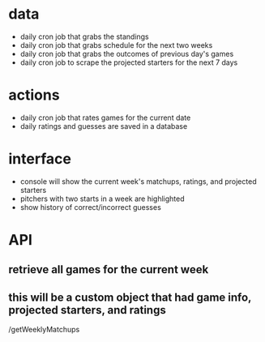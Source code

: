 # data
- daily cron job that grabs the standings
- daily cron job that grabs schedule for the next two weeks
- daily cron job that grabs the outcomes of previous day's games
- daily cron job to scrape the projected starters for the next 7 days

# actions
- daily cron job that rates games for the current date
- daily ratings and guesses are saved in a database

# interface
- console will show the current week's matchups, ratings, and projected starters
- pitchers with two starts in a week are highlighted
- show history of correct/incorrect guesses

# API

## retrieve all games for the current week
## this will be a custom object that had game info, projected starters, and ratings
/getWeeklyMatchups
